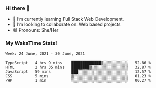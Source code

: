 ### Hi there 👋

- 🌱 I’m currently learning Full Stack Web Development.
- 👯 I’m looking to collaborate on: Web based projects
- 😄 Pronouns: She/Her

### My WakaTime Stats!

<!--START_SECTION:waka-->
```text
Week: 24 June, 2021 - 30 June, 2021

TypeScript   4 hrs 9 mins    █████████████▒░░░░░░░░░░░   52.86 % 
HTML         2 hrs 35 mins   ████████▒░░░░░░░░░░░░░░░░   32.87 % 
JavaScript   59 mins         ███░░░░░░░░░░░░░░░░░░░░░░   12.57 % 
CSS          5 mins          ▒░░░░░░░░░░░░░░░░░░░░░░░░   01.23 % 
PHP          1 min           ░░░░░░░░░░░░░░░░░░░░░░░░░   00.27 % 
```
<!--END_SECTION:waka-->
